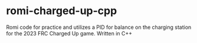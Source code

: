 # romi-charged-up-cpp
Romi code for practice and utilizes a PID for balance on the charging station for the 2023 FRC Charged Up game.  Written in C++
